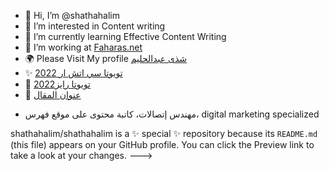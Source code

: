 - 👋 Hi, I’m @shathahalim
- 👀 I’m interested in Content writing
- 🌱 I’m currently learning Effective Content Writing
- 💞️ I’m working at <a href="https://faharas.net/" title="موقع فهرس">Faharas.net</a>
- 🌍 Please Visit My profile <a href="https://https://https://motor.faharas.net/wp-admin/edit.php?post_type=post&author=11/" title="Shatha Abdelhalim">شذى عبدالحليم</a>
- ✨ <a href="https://motor.faharas.net/wp-admin/post.php?post=869&action=edit" title="Toyota CHR 2022">تويوتا سي اتش ار 2022</a>
- 🚀 <a href="https://motor.faharas.net/toyota-raize/" title="Toyota Raize2022">2022تويوتا رايز</a>
- 🙌 <a href="post url" title="post title">عنوان المقال</a>
- <p> مهندس إتصالات، كاتبة محتوى على موقع فهرس، digital marketing specialized </p>
shathahalim/shathahalim is a ✨ special ✨ repository because its `README.md` (this file) appears on your GitHub profile.
You can click the Preview link to take a look at your changes.
--->
